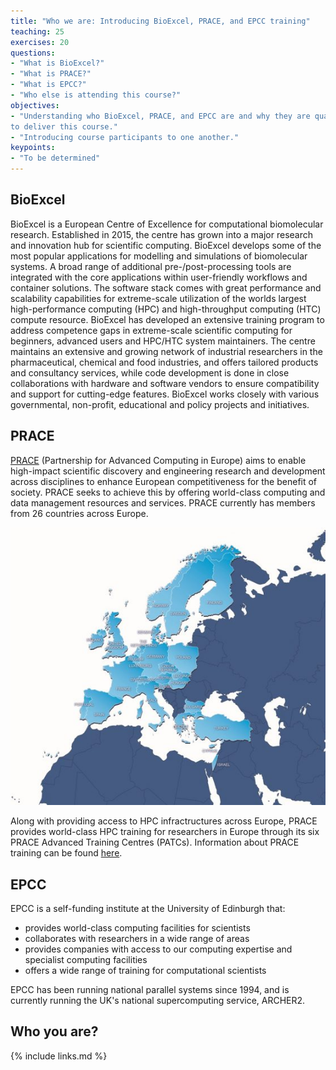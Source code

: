 ```yaml
---
title: "Who we are: Introducing BioExcel, PRACE, and EPCC training"
teaching: 25
exercises: 20
questions:
- "What is BioExcel?"
- "What is PRACE?"
- "What is EPCC?"
- "Who else is attending this course?"
objectives:
- "Understanding who BioExcel, PRACE, and EPCC are and why they are qualified
to deliver this course."
- "Introducing course participants to one another."
keypoints:
- "To be determined"
---
```


## BioExcel

BioExcel is a European Centre of Excellence for computational biomolecular
research. Established in 2015, the centre has grown into a major research and
innovation hub for scientific computing. BioExcel develops some of the most
popular applications for modelling and simulations of biomolecular systems. A
broad range of additional pre-/post-processing tools are integrated with the
core applications within user-friendly workflows and container solutions. The
software stack comes with great performance and scalability capabilities for
extreme-scale utilization of the worlds largest high-performance computing
(HPC) and high-throughput computing (HTC) compute resource. BioExcel has
developed an extensive training program to address competence gaps in
extreme-scale scientific computing for beginners, advanced users and HPC/HTC
system maintainers. The centre maintains an extensive and growing network of
industrial researchers in the pharmaceutical, chemical and food industries,
and offers tailored products and consultancy services, while code development
is done in close collaborations with hardware and software vendors to ensure
compatibility and support for cutting-edge features. BioExcel works closely
with various governmental, non-profit, educational and policy projects and
initiatives.

## PRACE

[PRACE](https://prace-ri.eu/) (Partnership for Advanced Computing in Europe)
aims to enable high-impact scientific discovery and engineering research and
development across disciplines to enhance European competitiveness for the
benefit of society. PRACE seeks to achieve this by offering world-class
computing and data management resources and services. PRACE currently has
members from 26 countries across Europe.

![Alt](../fig/PRACE_members.jpg)

Along with providing access to HPC infractructures across Europe, PRACE provides
world-class HPC training for researchers in Europe through its six PRACE Advanced
Training Centres (PATCs). Information about PRACE training can be found
[here](https://prace-ri.eu/).

## EPCC

EPCC is a self-funding institute at the University of Edinburgh that:
* provides world-class computing facilities for scientists
* collaborates with researchers in a wide range of areas
* provides companies with access to our computing expertise and specialist
computing facilities
* offers a wide range of training for computational scientists

EPCC has been running national parallel systems since 1994, and is currently
running the UK's national supercomputing service, ARCHER2.

## Who you are?



{% include links.md %}

